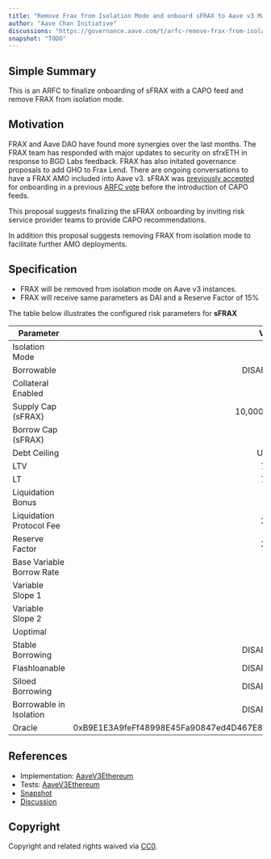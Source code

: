 ```yaml
---
title: "Remove Frax from Isolation Mode and onboard sFRAX to Aave v3 Mainnet"
author: "Aave Chan Initiative"
discussions: "https://governance.aave.com/t/arfc-remove-frax-from-isolation-mode-and-onboard-sfrax-to-aave-v3-mainnet/18506"
snapshot: "TODO"
---
```


## Simple Summary

This is an ARFC to finalize onboarding of sFRAX with a CAPO feed and remove FRAX from isolation mode.

## Motivation

FRAX and Aave DAO have found more synergies over the last months. The FRAX team has responded with major updates to security on sfrxETH in response to BGD Labs feedback. FRAX has also initated governance proposals to add GHO to Frax Lend. There are ongoing conversations to have a FRAX AMO included into Aave v3. sFRAX was [previously accepted ](https://governance.aave.com/t/arfc-add-sfrax-on-ethereum-v3/16303) for onboarding in a previous [ARFC vote](https://snapshot.org/#/aave.eth/proposal/0xdba99e9c8da24424447d7c7b70eff93ad5b6055714b5f34cf9859c923fb3a38a) before the introduction of CAPO feeds.

This proposal suggests finalizing the sFRAX onboarding by inviting risk service provider teams to provide CAPO recommendations.

In addition this proposal suggests removing FRAX from isolation mode to facilitate further AMO deployments.

## Specification

- FRAX will be removed from isolation mode on Aave v3 instances.
- FRAX will receive same parameters as DAI and a Reserve Factor of 15%

The table below illustrates the configured risk parameters for **sFRAX**

| Parameter                 |                                      Value |
| ------------------------- | -----------------------------------------: |
| Isolation Mode            |                                      false |
| Borrowable                |                                   DISABLED |
| Collateral Enabled        |                                       true |
| Supply Cap (sFRAX)        |                                 10,000,000 |
| Borrow Cap (sFRAX)        |                                          0 |
| Debt Ceiling              |                                      USD 0 |
| LTV                       |                                       70 % |
| LT                        |                                       75 % |
| Liquidation Bonus         |                                        6 % |
| Liquidation Protocol Fee  |                                       20 % |
| Reserve Factor            |                                       20 % |
| Base Variable Borrow Rate |                                        0 % |
| Variable Slope 1          |                                        0 % |
| Variable Slope 2          |                                        0 % |
| Uoptimal                  |                                        0 % |
| Stable Borrowing          |                                   DISABLED |
| Flashloanable             |                                   DISABLED |
| Siloed Borrowing          |                                   DISABLED |
| Borrowable in Isolation   |                                   DISABLED |
| Oracle                    | 0xB9E1E3A9feFf48998E45Fa90847ed4D467E8BcfD |

## References

- Implementation: [AaveV3Ethereum](https://github.com/bgd-labs/aave-proposals-v3/blob/main/src/20240805_AaveV3Ethereum_RemoveFraxFromIsolationModeAndOnboardSFRAXToAaveV3Mainnet/AaveV3Ethereum_RemoveFraxFromIsolationModeAndOnboardSFRAXToAaveV3Mainnet_20240805.sol)
- Tests: [AaveV3Ethereum](https://github.com/bgd-labs/aave-proposals-v3/blob/main/src/20240805_AaveV3Ethereum_RemoveFraxFromIsolationModeAndOnboardSFRAXToAaveV3Mainnet/AaveV3Ethereum_RemoveFraxFromIsolationModeAndOnboardSFRAXToAaveV3Mainnet_20240805.t.sol)
- [Snapshot](TODO)
- [Discussion](https://governance.aave.com/t/arfc-remove-frax-from-isolation-mode-and-onboard-sfrax-to-aave-v3-mainnet/18506)

## Copyright

Copyright and related rights waived via [CC0](https://creativecommons.org/publicdomain/zero/1.0/).
